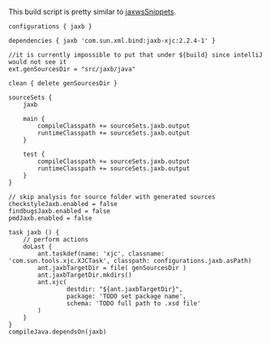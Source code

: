 This build script is pretty similar to [jaxwsSnippets](jaxwsSnippets.md).

	configurations { jaxb }

	dependencies { jaxb 'com.sun.xml.bind:jaxb-xjc:2.2.4-1' }

	//it is currently impossible to put that under ${build} since intelliJ would not see it
	ext.genSourcesDir = "src/jaxb/java"

	clean { delete genSourcesDir }

	sourceSets {
		jaxb

		main {
			compileClasspath += sourceSets.jaxb.output
			runtimeClasspath += sourceSets.jaxb.output
		}

		test {
			compileClasspath += sourceSets.jaxb.output
			runtimeClasspath += sourceSets.jaxb.output
		}
	}

	// skip analysis for source folder with generated sources
	checkstyleJaxb.enabled = false
	findbugsJaxb.enabled = false
	pmdJaxb.enabled = false

	task jaxb () {
		// perform actions
		doLast {
			ant.taskdef(name: 'xjc', classname: 'com.sun.tools.xjc.XJCTask', classpath: configurations.jaxb.asPath)
			ant.jaxbTargetDir = file( genSourcesDir )
			ant.jaxbTargetDir.mkdirs()
			ant.xjc(
					destdir: "${ant.jaxbTargetDir}",
					package: 'TODO set package name',
					schema: 'TODO full path to .xsd file'
			)
		}
	}
	compileJava.dependsOn(jaxb)